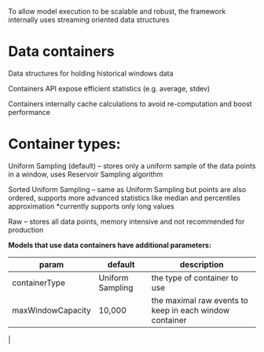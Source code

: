 To allow model execution to be scalable and robust, the framework internally uses streaming oriented data structures

# Data containers
Data structures for holding historical windows data

Containers API expose efficient statistics (e.g. average, stdev) 

Containers internally cache calculations to avoid re-computation and boost performance

# Container types:

Uniform Sampling (default) – stores only a uniform sample of the data points in a window, uses Reservoir Sampling algorithm



Sorted Uniform Sampling – same as Uniform Sampling but points are also ordered, supports more advanced statistics like median and percentiles approximation
*currently supports only  long values

Raw – stores all data points, memory intensive and not recommended for production

**Models that use data containers have additional parameters:**

|param|default|description|
|-----|-------|-----------|
|containerType|Uniform Sampling| the type of container to use|
|maxWindowCapacity|10,000| the maximal raw events to keep in each window container
|


